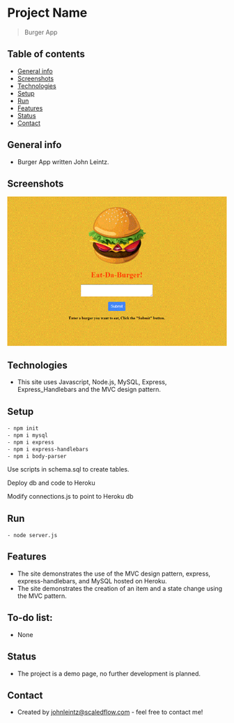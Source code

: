 # Project Name

> Burger App

## Table of contents

- [General info](#general-info)
- [Screenshots](#screenshots)
- [Technologies](#technologies)
- [Setup](#setup)
- [Run](#run)
- [Features](#features)
- [Status](#status)
- [Contact](#contact)

## General info

- Burger App written John Leintz.

## Screenshots

![](/public/assets/img/burger_app.GIF)

## Technologies

- This site uses Javascript, Node.js, MySQL, Express, Express_Handlebars and the MVC design pattern.

## Setup

```
- npm init
- npm i mysql
- npm i express
- npm i express-handlebars
- npm i body-parser
```

Use scripts in schema.sql to create tables.

Deploy db and code to Heroku

Modify connections.js to point to Heroku db

## Run

```
- node server.js
```

## Features

- The site demonstrates the use of the MVC design pattern, express, express-handlebars, and MySQL hosted on Heroku.
- The site demonstrates the creation of an item and a state change using the MVC pattern.

## To-do list:

- None

## Status

- The project is a demo page, no further development is planned.

## Contact

- Created by [johnleintz@scaledflow.com](https://www.scaleflow.github.io/) - feel free to contact me!
